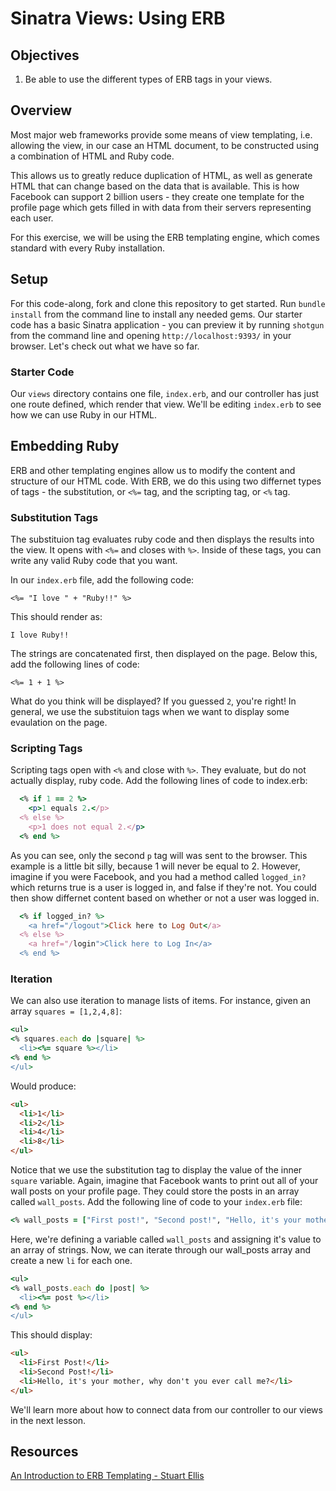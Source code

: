 # Sinatra Views: Using ERB

## Objectives
1. Be able to use the different types of ERB tags in your views. 

## Overview

Most major web frameworks provide some means of view templating, i.e. allowing the view, in our case an HTML document, to be constructed using a combination of HTML and Ruby code.

This allows us to greatly reduce duplication of HTML, as well as generate HTML that can change based on the data that is available. This is how Facebook can support 2 billion users - they create one template for the profile page which gets filled in with data from their servers representing each user. 

For this exercise, we will be using the ERB templating engine, which comes standard with every Ruby installation.

## Setup

For this code-along, fork and clone this repository to get started. Run `bundle install` from the command line to install any needed gems. Our starter code has a basic Sinatra application - you can preview it by running `shotgun` from the command line and opening `http://localhost:9393/` in your browser. Let's check out what we have so far. 

### Starter Code

Our `views` directory contains one file, `index.erb`, and our controller has just one route defined, which render that view. We'll be editing `index.erb` to see how we can use Ruby in our HTML. 



## Embedding Ruby

ERB and other templating engines allow us to modify the content and structure of our HTML code. With ERB, we do this using two differnet types of tags - the substitution, or `<%=` tag, and the scripting tag, or `<%` tag. 

### Substitution Tags

The substituion tag evaluates ruby code and then displays the results into the view. It opens with `<%=` and closes with `%>`. Inside of these tags, you can write any valid Ruby code that you want. 

In our `index.erb` file, add the following code: 

```erb
<%= "I love " + "Ruby!!" %>
```

This should render as: 

```
I love Ruby!!
```

The strings are concatenated first, then displayed on the page. Below this, add the following lines of code: 

```erb
<%= 1 + 1 %>
```
What do you think will be displayed? If you guessed `2`, you're right! In general, we use the substituion tags when we want to display some evaulation on the page. 

### Scripting Tags

Scripting tags open with `<%` and close with `%>`. They evaluate, but do not actually display, ruby code. Add the following lines of code to index.erb:  

```ruby
  <% if 1 == 2 %>
    <p>1 equals 2.</p>
  <% else %>
    <p>1 does not equal 2.</p>
  <% end %>
```

As you can see, only the second `p` tag will was sent to the browser. This example is a little bit silly, because 1 will never be equal to 2. However, imagine if you were Facebook, and you had a method called `logged_in?` which returns true is a user is logged in, and false if they're not. You could then show differnet content based on whether or not a user was logged in. 

```ruby
  <% if logged_in? %>
    <a href="/logout">Click here to Log Out</a>
  <% else %>
    <a href="/login">Click here to Log In</a>
  <% end %>
```

### Iteration

We can also use iteration to manage lists of items. For instance, given an array `squares = [1,2,4,8]`:

```ruby
<ul>
<% squares.each do |square| %>
  <li><%= square %></li>
<% end %>
</ul>
```

Would produce:

```html
<ul>
  <li>1</li>
  <li>2</li>
  <li>4</li>
  <li>8</li>
</ul>
```

Notice that we use the substitution tag to display the value of the inner `square` variable. Again, imagine that Facebook wants to print out all of your wall posts on your profile page. They could store the posts in an array called `wall_posts`. Add the following line of code to your `index.erb` file: 

```ruby
<% wall_posts = ["First post!", "Second post!", "Hello, it's your mother, why don't you ever call me?"] %>
```

Here, we're defining a variable called `wall_posts` and assigning it's value to an array of strings. Now, we can iterate through our wall_posts array and create a new `li` for each one. 

```ruby
<ul>
<% wall_posts.each do |post| %>
  <li><%= post %></li>
<% end %>
</ul>
```

This should display: 

```html
<ul>
  <li>First Post!</li>
  <li>Second Post!</li>
  <li>Hello, it's your mother, why don't you ever call me?</li>
</ul>
```

We'll learn more about how to connect data from our controller to our views in the next lesson. 


## Resources
[An Introduction to ERB Templating - Stuart Ellis](http://www.stuartellis.eu/articles/erb/)
